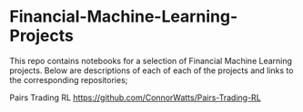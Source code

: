 # Financial-Machine-Learning-Projects

This repo contains notebooks for a selection of Financial Machine Learning projects. Below are descriptions of each of each of the projects and links to the corresponding repositories;

Pairs Trading RL
https://github.com/ConnorWatts/Pairs-Trading-RL
